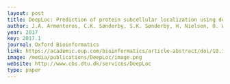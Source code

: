 ```yaml
--- 
layout: post
title: DeepLoc: Prediction of protein subcellular localization using deep learning
author: J.A. Armenteros, C.K. Sønderby, S.K. Sønderby, H. Nielsen, O. Winther
year: 2017
key: 2017.1
journal: Oxford Bioinformatics
link: https://academic.oup.com/bioinformatics/article-abstract/doi/10.1093/bioinformatics/btx431/3931857/DeepLoc-Prediction-of-protein-subcellular?redirectedFrom=fulltext
image: /media/publications/DeepLoc/image.png
website: http://www.cbs.dtu.dk/services/DeepLoc
type: paper
---
```

